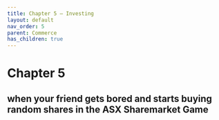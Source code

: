 ```yaml
---
title: Chapter 5 – Investing
layout: default
nav_order: 5
parent: Commerce
has_children: true
---
```


# Chapter 5

## when your friend gets bored and starts buying random shares in the ASX Sharemarket Game

